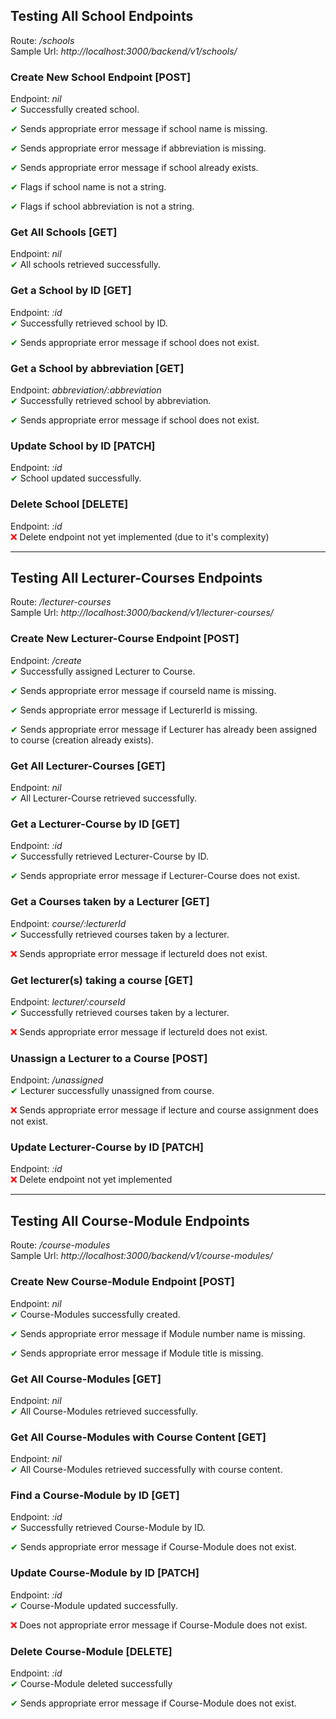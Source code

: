 ## Testing All School Endpoints  
Route: */schools*  
Sample Url: *http://localhost:3000/backend/v1/schools/* 


### Create New School Endpoint [POST]   
Endpoint: *nil*  
<span style="color:green;">&#10004;</span> Successfully created school.  

<span style="color:green;">&#10004;</span> Sends appropriate error message if school name is missing.     

<span style="color:green;">&#10004;</span> Sends appropriate error message if abbreviation is missing.     

<span style="color:green;">&#10004;</span> Sends appropriate error message if school already exists.   

<span style="color:green;">&#10004;</span> Flags if school name is not a string.   

<span style="color:green;">&#10004;</span> Flags if school abbreviation is not a string.   



### Get All Schools [GET] 
Endpoint: *nil*  
<span style="color:green;">&#10004;</span> All schools retrieved successfully.  



### Get a School by ID [GET]   
Endpoint: *:id*  
<span style="color:green;">&#10004;</span> Successfully retrieved school by ID.  

<span style="color:green;">&#10004;</span> Sends appropriate error message if school does not exist.  




### Get a School by abbreviation [GET] 
Endpoint: *abbreviation/:abbreviation*  
<span style="color:green;">&#10004;</span> Successfully retrieved school by abbreviation.  

<span style="color:green;">&#10004;</span> Sends appropriate error message if school does not exist.   



### Update School by ID [PATCH]  
Endpoint: *:id*  
<span style="color:green;">&#10004;</span> School updated successfully. 


### Delete School [DELETE]  
Endpoint: *:id*  
<span style="color:red;">&#10060;</span> Delete endpoint not yet implemented (due to it's complexity)  




---


## Testing All Lecturer-Courses Endpoints  
Route: */lecturer-courses*  
Sample Url: *http://localhost:3000/backend/v1/lecturer-courses/* 


### Create New Lecturer-Course Endpoint [POST]   
Endpoint: */create*  
<span style="color:green;">&#10004;</span> Successfully assigned Lecturer to Course.  

<span style="color:green;">&#10004;</span> Sends appropriate error message if courseId name is missing.     

<span style="color:green;">&#10004;</span> Sends appropriate error message if LecturerId is missing.     

<span style="color:green;">&#10004;</span> Sends appropriate error message if Lecturer has already been assigned to course (creation already exists).   
 
### Get All Lecturer-Courses [GET] 
Endpoint: *nil*  
<span style="color:green;">&#10004;</span> All Lecturer-Course retrieved successfully.  


### Get a Lecturer-Course by ID [GET]   
Endpoint: *:id*  
<span style="color:green;">&#10004;</span> Successfully retrieved Lecturer-Course by ID.

<span style="color:green;">&#10004;</span> Sends appropriate error message if Lecturer-Course does not exist.  

### Get a Courses taken by a Lecturer [GET] 
Endpoint: *course/:lecturerId*  
<span style="color:green;">&#10004;</span> Successfully retrieved courses taken by a lecturer.  

<span style="color:red;">&#10060;</span> Sends appropriate error message if lectureId does not exist.   

### Get lecturer(s) taking a course [GET] 
Endpoint: *lecturer/:courseId*  
<span style="color:green;">&#10004;</span> Successfully retrieved courses taken by a lecturer.  

<span style="color:red;">&#10060;</span> Sends appropriate error message if lectureId does not exist.   

### Unassign a Lecturer to a Course [POST]  
Endpoint: */unassigned*  
<span style="color:green;">&#10004;</span> Lecturer successfully unassigned from course. 

<span style="color:red;">&#10060;</span> Sends appropriate error message if lecture and course assignment does not exist. 

### Update Lecturer-Course by ID [PATCH]  
Endpoint: *:id*  
<span style="color:red;">&#10060;</span> Delete endpoint not yet implemented 



---
## Testing All Course-Module Endpoints  
Route: */course-modules*  
Sample Url: *http://localhost:3000/backend/v1/course-modules/* 


### Create New Course-Module Endpoint [POST]   
Endpoint: *nil*  
<span style="color:green;">&#10004;</span> Course-Modules successfully created.  

<span style="color:green;">&#10004;</span> Sends appropriate error message if Module number name is missing.     

<span style="color:green;">&#10004;</span> Sends appropriate error message if Module title is missing.     
  
 
### Get All Course-Modules [GET] 
Endpoint: *nil*  
<span style="color:green;">&#10004;</span> All Course-Modules retrieved successfully. 

### Get All Course-Modules with Course Content [GET] 
Endpoint: *nil*  
<span style="color:green;">&#10004;</span> All Course-Modules retrieved successfully with course content. 

### Find a Course-Module by ID [GET]   
Endpoint: *:id*  
<span style="color:green;">&#10004;</span> Successfully retrieved Course-Module by ID.

<span style="color:green;">&#10004;</span> Sends appropriate error message if Course-Module does not exist.  


### Update Course-Module by ID [PATCH]  
Endpoint: *:id*  
<span style="color:green;">&#10004;</span>  Course-Module updated successfully.

<span style="color:red;">&#10060;</span> Does not appropriate error message if Course-Module does not exist.


### Delete Course-Module [DELETE]  
Endpoint: *:id*  
<span style="color:green;">&#10004;</span> Course-Module deleted successfully

<span style="color:green;">&#10004;</span> Sends appropriate error message if Course-Module does not exist.  